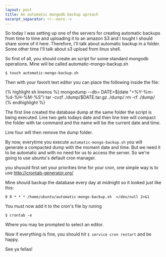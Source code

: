 ```yaml
---
layout: post
title: An automatic mongodb backup aproach
excerpt_separator: <!--more-->
---
```


So today I was setting up one of the servers for creating automatic backups from time to time and uploading it to an amazon S3 and I tought I should share some of it here. Therefore, I'll talk about automatic backup in a folder. Some other time I'll talk about s3 upload from linux shell.

So first of all, you should create an script for some standard mongodb operations. Mine will be called automatic-mongo-backup.sh

~~~
$ touch automatic-mongo-backup.sh
~~~

Then with your favorit text editor you can place the following inside the file:

{% highlight sh linenos %}
mongodump --db=<database-name>
DATE=$(date "+%Y-%m-%d-%H-%M-%S")
tar -cvzf ./dump/$DATE.tar.gz ./dump/<database-name>
rm -rf ./dump/
{% endhighlight %}


The first line created the database dump at the same folder the script is being executed. 
Line two gets todays date and then line tree will compact the folder with tar command and the name will be the current date and time. 

Line four will then remove the dump folder.




By now, everytime you execute ```automatic-mongo-backup.sh``` you will generate a compacted dump with the moment date and time. But we need it to be automatic and with no need for us to access the server. So we're going to use ubuntu's default cron manager.

you shuould first set your priorities time for your cron, one simple way is to use http://crontab-generator.org/

Mine should backup the database every day at midnight so it looked just like this:

~~~
0 0 * * * /home/ubuntu/automatic-mongo-backup.sh  >/dev/null 2>&1
~~~

You must now add it to the cron's file by runing

~~~
$ crontab -e
~~~

Where you may be prompted to select an editor.

Now if everything is fine, you should hit ```$ service cron restart``` and be happy.

See ya fellas!
